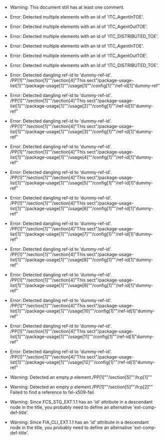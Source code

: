 * Warning: This document still has at least one comment.
* Error: Detected multiple elements with an id of 'ITC_AgentInTOE'.
* Error: Detected multiple elements with an id of 'ITC_AgentOutTOE'.
* Error: Detected multiple elements with an id of 'ITC_DISTRIBUTED_TOE'.
* Error: Detected multiple elements with an id of 'ITC_AgentInTOE'.
* Error: Detected multiple elements with an id of 'ITC_AgentOutTOE'.
* Error: Detected multiple elements with an id of 'ITC_DISTRIBUTED_TOE'.
* Error: Detected dangling ref-id to 'dummy-ref-id'.
	  /PP[1]""/section[1]""/section[4]"This sect"/package-usage-list[1]""/package-usage[1]""/usage[1]""/config[1]""/ref-id[1]"dummy-ref"
* Error: Detected dangling ref-id to 'dummy-ref-id'.
	  /PP[1]""/section[1]""/section[4]"This sect"/package-usage-list[1]""/package-usage[1]""/usage[2]""/config[1]""/ref-id[1]"dummy-ref"
* Error: Detected dangling ref-id to 'dummy-ref-id'.
	  /PP[1]""/section[1]""/section[4]"This sect"/package-usage-list[1]""/package-usage[1]""/usage[3]""/config[1]""/ref-id[1]"dummy-ref"
* Error: Detected dangling ref-id to 'dummy-ref-id'.
	  /PP[1]""/section[1]""/section[4]"This sect"/package-usage-list[1]""/package-usage[1]""/usage[4]""/config[1]""/ref-id[1]"dummy-ref"
* Error: Detected dangling ref-id to 'dummy-ref-id'.
	  /PP[1]""/section[1]""/section[4]"This sect"/package-usage-list[1]""/package-usage[1]""/usage[5]""/config[1]""/ref-id[1]"dummy-ref"
* Error: Detected dangling ref-id to 'dummy-ref-id'.
	  /PP[1]""/section[1]""/section[4]"This sect"/package-usage-list[1]""/package-usage[1]""/usage[6]""/config[1]""/ref-id[1]"dummy-ref"
* Error: Detected dangling ref-id to 'dummy-ref-id'.
	  /PP[1]""/section[1]""/section[4]"This sect"/package-usage-list[1]""/package-usage[1]""/usage[7]""/config[1]""/ref-id[1]"dummy-ref"
* Error: Detected dangling ref-id to 'dummy-ref-id'.
	  /PP[1]""/section[1]""/section[4]"This sect"/package-usage-list[1]""/package-usage[1]""/usage[8]""/config[1]""/ref-id[1]"dummy-ref"
* Error: Detected dangling ref-id to 'dummy-ref-id'.
	  /PP[1]""/section[1]""/section[4]"This sect"/package-usage-list[1]""/package-usage[1]""/usage[9]""/config[1]""/ref-id[1]"dummy-ref"
* Error: Detected dangling ref-id to 'dummy-ref-id'.
	  /PP[1]""/section[1]""/section[4]"This sect"/package-usage-list[1]""/package-usage[1]""/usage[10]""/config[1]""/ref-id[1]"dummy-ref"
* Error: Detected dangling ref-id to 'dummy-ref-id'.
	  /PP[1]""/section[1]""/section[4]"This sect"/package-usage-list[1]""/package-usage[1]""/usage[11]""/config[1]""/ref-id[1]"dummy-ref"
* Error: Detected dangling ref-id to 'dummy-ref-id'.
	  /PP[1]""/section[1]""/section[4]"This sect"/package-usage-list[1]""/package-usage[1]""/usage[12]""/config[1]""/ref-id[1]"dummy-ref"
* Warning: Detected an empty _p_ element./PP[1]""/section[5]""/h:p[1]""
* Warning: Detected an empty _p_ element./PP[1]""/section[5]""/h:p[2]""
 Failed to find a reference to fel-x509-fail.
* Warning: Since FCS_STG_EXT.1.1 has an 'id' attribute in a descendant node in the title, you probably need to define an alternative 'ext-comp-def-title'.
                       
* Warning: Since FIA_CLI_EXT.1.1 has an 'id' attribute in a descendant node in the title, you probably need to define an alternative 'ext-comp-def-title'.
                       
